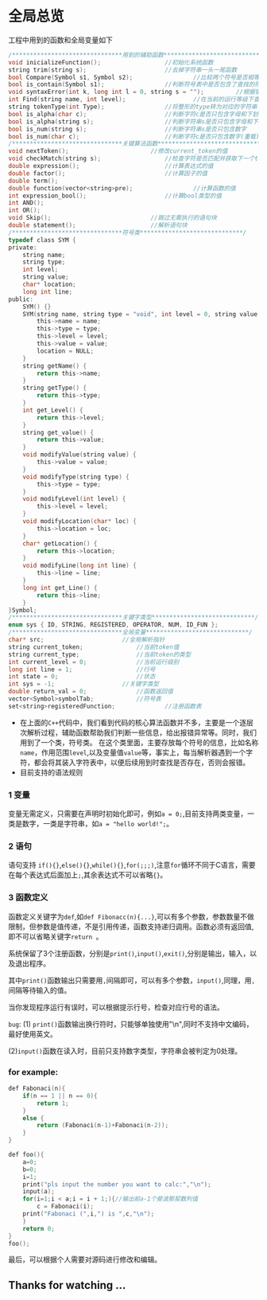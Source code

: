 # 全局总览

工程中用到的函数和全局变量如下
```C
/*******************************用到的辅助函数*****************************/
void inicializeFunction();					//初始化系统函数
string trim(string s);						//去掉字符串一头一尾函数
bool Compare(Symbol s1, Symbol s2);			        //比较两个符号是否相等
bool is_contain(Symbol s1);					//判断符号表中是否包含了查找的符号
void syntaxError(int k, long int l = 0, string s = "");         //根据错误类型抛出异常
int Find(string name, int level);			        //在当前的运行等级下查找变量名name
string tokenType(int Type);					//将整形的type转为对应的字符串
bool is_alpha(char c);						//判断字符c是否只包含字母和下划线
bool is_alpha(string s);					//判断字符串s是否只包含字母和下划线(重载)
bool is_num(string s);						//判断字符串s是否只包含数字
bool is_num(char c);						//判断字符c是否只包含数字(重载)
/*******************************关键算法函数*****************************/
void nextToken();						//修改current_token的值
void checkMatch(string s);					//检查字符是否匹配并获取下一个token
double expression();						//计算表达式的值
double factor();					        //计算因子的值
double term();
double function(vector<string>pre);			        //计算函数的值
int expression_bool();						//计算bool类型的值
int AND();
int OR();
void Skip();							//跳过无需执行的语句块
double statement();						//解析语句块
/*******************************符号类*****************************/
typedef class SYM {
private:
	string name;
	string type;
	int level;
	string value;
	char* location;
	long int line;
public:
	SYM() {}
	SYM(string name, string type = "void", int level = 0, string value = "") {
		this->name = name;
		this->type = type;
		this->level = level;
		this->value = value;
		location = NULL;
	}
	string getName() {
		return this->name;
	}
	string getType() {
		return this->type;
	}
	int get_Level() {
		return this->level;
	}
	string get_value() {
		return this->value;
	}
	void modifyValue(string value) {
		this->value = value;
	}
	void modifyType(string type) {
		this->type = type;
	}
	void modifyLevel(int level) {
		this->level = level;
	}
	void modifyLocation(char* loc) {
		this->location = loc;
	}
	char* getLocation() {
		return this->location;
	}
	void modifyLine(long int line) {
		this->line = line;
	}
	long int get_Line() {
		return this->line;
	}
}Symbol;
/*******************************关键字类型*****************************/
enum sys { ID, STRING, REGISTERED, OPERATOR, NUM, ID_FUN };
/*******************************全局变量*****************************/
char* src;				        //全局解析指针
string current_token;				//当前token值
string current_type;				//当前token的类型
int current_level = 0;				//当前运行级别
long int line = 1;			        //行号
int state = 0;				        //状态
int sys = -1;					//关键字类型
double return_val = 0;				//函数返回值
vector<Symbol>symbolTab;			//符号表
set<string>registeredFunction;		        //注册函数表
```
* 在上面的`C++`代码中，我们看到代码的核心算法函数并不多，主要是一个逐层次解析过程，辅助函数帮助我们判断一些信息，给出报错异常等。同时，我们用到了一个类，符号类。
在这个类里面，主要存放每个符号的信息，比如名称`name`，作用范围`level`,以及变量值`value`等，事实上，每当解析器遇到一个字符，都会将其装入字符表中，以便后续用到时查找是否存在，否则会报错。
* 目前支持的语法规则
### 1 变量
变量无需定义，只需要在声明时初始化即可，例如`a = 0;`,目前支持两类变量，一类是数字，一类是字符串，如`a = "hello world!";`。
### 2 语句
语句支持 `if(){}`,`else(){}`,`while(){}`,`for(;;;)`,注意`for`循环不同于C语言，需要在每个表达式后面加上`;`,其余表达式不可以省略`{}`。
### 3 函数定义
函数定义关键字为`def`,如`def Fibonacc(n){...}`,可以有多个参数，参数数量不做限制，但参数是值传递，不是引用传递，函数支持递归调用。函数必须有返回值,即不可以省略关键字`return `。

系统保留了3个注册函数，分别是`print()`,`input()`,`exit()`,分别是输出，输入，以及退出程序。

其中`print()`函数输出只需要用`,`间隔即可，可以有多个参数，`input()`,同理，用`,`间隔等待输入的值。

当你发现程序运行有误时，可以根据提示行号，检查对应行号的语法。

`bug`: 
(1) `print()`函数输出换行符时，只能够单独使用"\n",同时不支持中文编码，最好使用英文。

(2)`input()`函数在读入时，目前只支持数字类型，字符串会被判定为0处理。
### for example:
```C
def Fabonaci(n){
	if(n == 1 || n == 0){
		return 1;
	}
	else {
		return (Fabonaci(n-1)+Fabonaci(n-2));
	}
}

def foo(){
	a=0;
	b=0;
	i=1;
	print("pls input the number you want to calc:","\n");
	input(a);
	for(i=1;i < a;i = i + 1;){//输出前a-1个斐波那契数列值
		c = Fabonaci(i);
	print("Fabonaci (",i,") is ",c,"\n");
	}
	return 0;
}
foo();
```
最后，可以根据个人需要对源码进行修改和编辑。
## Thanks for watching ...
